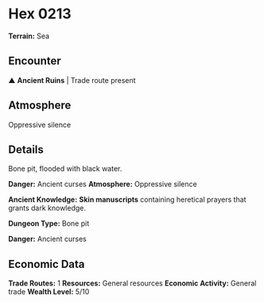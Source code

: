 # Hex 0213

**Terrain:** Sea

## Encounter
▲ **Ancient Ruins** | Trade route present

## Atmosphere
Oppressive silence

## Details
Bone pit, flooded with black water.

**Danger:** Ancient curses
**Atmosphere:** Oppressive silence


**Ancient Knowledge:** **Skin manuscripts** containing heretical prayers that grants dark knowledge.

**Dungeon Type:** Bone pit

**Danger:** Ancient curses

## Economic Data
**Trade Routes:** 1
**Resources:** General resources
**Economic Activity:** General trade
**Wealth Level:** 5/10
